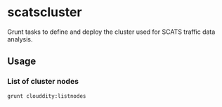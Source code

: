 # scatscluster

Grunt tasks to define and deploy the cluster used for SCATS traffic data analysis.

## Usage

### List of cluster nodes

`grunt clouddity:listnodes`


